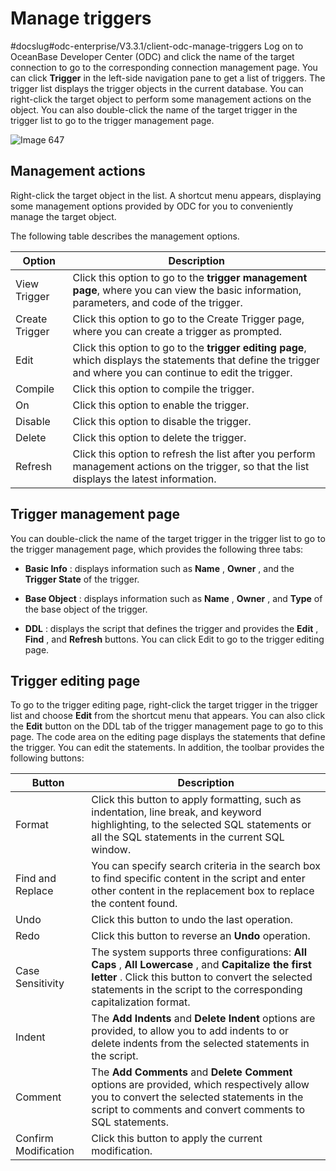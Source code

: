 Manage triggers 
====================================
#docslug#odc-enterprise/V3.3.1/client-odc-manage-triggers
Log on to OceanBase Developer Center (ODC) and click the name of the target connection to go to the corresponding connection management page. You can click **Trigger** in the left-side navigation pane to get a list of triggers. The trigger list displays the trigger objects in the current database. You can right-click the target object to perform some management actions on the object. You can also double-click the name of the target trigger in the trigger list to go to the trigger management page. 

![Image 647](https://help-static-aliyun-doc.aliyuncs.com/assets/img/en-US/0099620261/p270183.png)

Management actions 
---------------------------------------

Right-click the target object in the list. A shortcut menu appears, displaying some management options provided by ODC for you to conveniently manage the target object. 

The following table describes the management options.


|     Option     |                                                                                            Description                                                                                             |
|----------------|----------------------------------------------------------------------------------------------------------------------------------------------------------------------------------------------------|
| View Trigger   | Click this option to go to the **trigger management page**, where you can view the basic information, parameters, and code of the trigger.                     |
| Create Trigger | Click this option to go to the Create Trigger page, where you can create a trigger as prompted.                                                                                                    |
| Edit           | Click this option to go to the **trigger editing page**, which displays the statements that define the trigger and where you can continue to edit the trigger. |
| Compile        | Click this option to compile the trigger.                                                                                                                                                          |
| On             | Click this option to enable the trigger.                                                                                                                                                           |
| Disable        | Click this option to disable the trigger.                                                                                                                                                          |
| Delete         | Click this option to delete the trigger.                                                                                                                                                           |
| Refresh        | Click this option to refresh the list after you perform management actions on the trigger, so that the list displays the latest information.                                                       |



Trigger management page 
--------------------------------------------

You can double-click the name of the target trigger in the trigger list to go to the trigger management page, which provides the following three tabs:

* **Basic Info** : displays information such as **Name** , **Owner** , and the **Trigger State** of the trigger.

* **Base Object** : displays information such as **Name** , **Owner** , and **Type** of the base object of the trigger.

* **DDL** : displays the script that defines the trigger and provides the **Edit** , **Find** , and **Refresh** buttons. You can click Edit to go to the trigger editing page.

  




Trigger editing page 
-----------------------------------------

To go to the trigger editing page, right-click the target trigger in the trigger list and choose **Edit** from the shortcut menu that appears. You can also click the **Edit** button on the DDL tab of the trigger management page to go to this page. The code area on the editing page displays the statements that define the trigger. You can edit the statements. In addition, the toolbar provides the following buttons:


|        Button        |                                                                                                            Description                                                                                                            |
|----------------------|-----------------------------------------------------------------------------------------------------------------------------------------------------------------------------------------------------------------------------------|
| Format               | Click this button to apply formatting, such as indentation, line break, and keyword highlighting, to the selected SQL statements or all the SQL statements in the current SQL window.                                             |
| Find and Replace     | You can specify search criteria in the search box to find specific content in the script and enter other content in the replacement box to replace the content found.                                                             |
| Undo                 | Click this button to undo the last operation.                                                                                                                                                                                     |
| Redo                 | Click this button to reverse an **Undo** operation.                                                                                                                                                                               |
| Case Sensitivity     | The system supports three configurations: **All Caps** , **All Lowercase** , and **Capitalize the first letter** . Click this button to convert the selected statements in the script to the corresponding capitalization format. |
| Indent               | The **Add Indents** and **Delete Indent** options are provided, to allow you to add indents to or delete indents from the selected statements in the script.                                                                      |
| Comment              | The **Add Comments** and **Delete Comment** options are provided, which respectively allow you to convert the selected statements in the script to comments and convert comments to SQL statements.                               |
| Confirm Modification | Click this button to apply the current modification.                                                                                                                                                                              |


